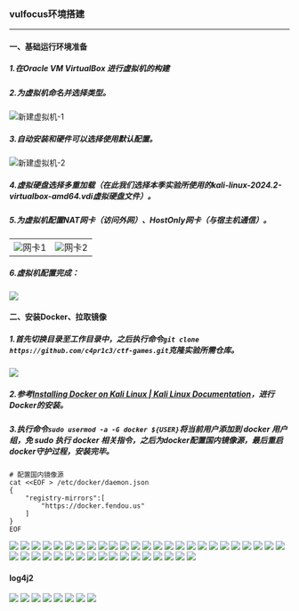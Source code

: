 ### vulfocus环境搭建

---

#### 一、基础运行环境准备


##### 1.在Oracle VM VirtualBox 进行虚拟机的构建

##### 2.为虚拟机命名并选择类型。

![新建虚拟机-1](./45.png)

##### 3.自动安装和硬件可以选择使用默认配置。

![新建虚拟机-2](./46.png)

##### 4.虚拟硬盘选择多重加载（在此我们选择本季实验所使用的kali-linux-2024.2-virtualbox-amd64.vdi虚拟硬盘文件）。


##### 5.为虚拟机配置NAT网卡（访问外网）、HostOnly网卡（与宿主机通信）。

<table>
  <tr>
      <td ><center><img src="47.png" >网卡1</center></td>
      <td ><center><img src="48.png" >网卡2</center></td>
  </tr>
</table>  

##### 6.虚拟机配置完成：



![](./1.png)
#### 二、安装Docker、拉取镜像

##### 1.首先切换目录至工作目录中，之后执行命令`git clone https://github.com/c4pr1c3/ctf-games.git`克隆实验所需仓库。


![](./2.png)
##### 2.参考[Installing Docker on Kali Linux | Kali Linux Documentation](https://www.kali.org/docs/containers/installing-docker-on-kali/#installing-docker-ce-on-kali-linux)，进行Docker的安装。



##### 3.执行命令`sudo usermod -a -G docker ${USER}`将当前用户添加到 docker 用户组，免 sudo 执行 docker 相关指令，之后为docker配置国内镜像源，最后重启docker守护过程，安装完毕。

```
# 配置国内镜像源
cat <<EOF > /etc/docker/daemon.json
{
	"registry-mirrors":[
		"https://docker.fendou.us"
	]
}
EOF
```

![](./3.png)
![](./4.png)
![](./5.png)
![](./6.png)
![](./7.png)
![](./8.png)
![](./9.png)
![](./10.png)
![](./11.png)
![](./12.png)
![](./13.png)
![](./14.png)
![](./15.png)
![](./16.png)
![](./17.png)
![](./18.png)
![](./19.png)
![](./20.png)
![](./21.png)
![](./23.png)
![](./24.png)
![](./25.png)
![](./26.png)
![](./27.png)
![](./28.png)
![](./29.png)
![](./30.png)
![](./31.png)
![](./32.png)
![](./33.png)
![](./34第二张网卡.png)
![](./35忽略网卡.png)
![](./36.png)
![](./36路由问题.png)
![](./37.png)
![](./38需要初始化才能连上数据库.png)
![](./39.png)
![](./40.png)
![](./41两个虚拟机之间互相ping不通.png)
![](./42网卡注意事项.png)
![](./43.png)
![](./44.png)
#### log4j2

![](./log4j2/1.png)
![](./log4j2/2.png)
![](./log4j2/3.png)
![](./log4j2/4.png)
![](./log4j2/5.png)
![](./log4j2/6.png)
![](./log4j2/7.png)
![](./log4j2/8.png)